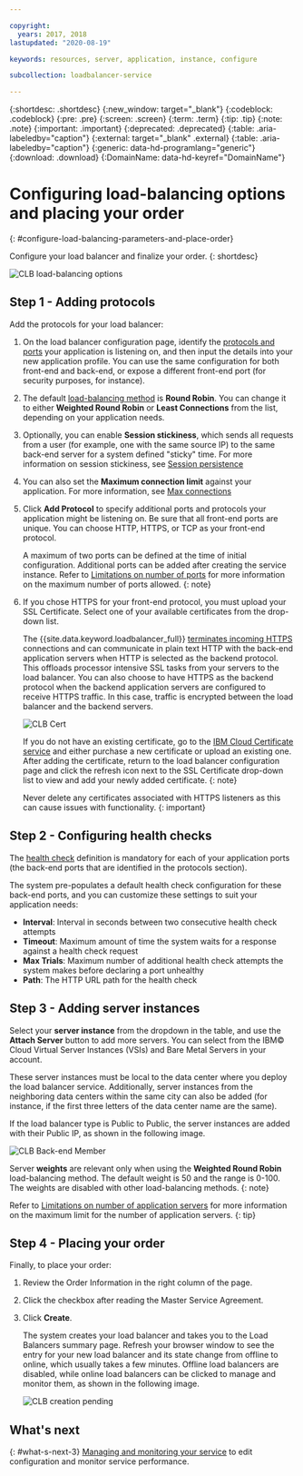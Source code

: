 ```yaml
---

copyright:
  years: 2017, 2018
lastupdated: "2020-08-19"

keywords: resources, server, application, instance, configure

subcollection: loadbalancer-service

---
```


{:shortdesc: .shortdesc}
{:new_window: target="_blank"}
{:codeblock: .codeblock}
{:pre: .pre}
{:screen: .screen}
{:term: .term}
{:tip: .tip}
{:note: .note}
{:important: .important}
{:deprecated: .deprecated}
{:table: .aria-labeledby="caption"}
{:external: target="_blank" .external}
{:table: .aria-labeledby="caption"}
{:generic: data-hd-programlang="generic"}
{:download: .download}
{:DomainName: data-hd-keyref="DomainName"}

# Configuring load-balancing options and placing your order
{: #configure-load-balancing-parameters-and-place-order}

Configure your load balancer and finalize your order.
{: shortdesc}

![CLB load-balancing options](images/CLB_LoadBalancing_Parameters_PUP.png "CLB Load-Balancing Options")

## Step 1 - Adding protocols

Add the protocols for your load balancer:

1. On the load balancer configuration page, identify the [protocols and ports](/docs/loadbalancer-service?topic=loadbalancer-service-ibm-cloud-load-balancer-basics#front-end-and-back-end-application-ports-protocols) your application is listening on, and then input the details into your new application profile. You can use the same configuration for both front-end and back-end, or expose a different front-end port (for security purposes, for instance).

2. The default [load-balancing method](/docs/loadbalancer-service?topic=loadbalancer-service-load-balancing-methods) is **Round Robin**. You can change it to either **Weighted Round Robin** or **Least Connections** from the list, depending on your application needs.

3. Optionally, you can enable **Session stickiness**, which sends all requests from a user (for example, one with the same source IP) to the same back-end server for a system defined "sticky" time. For more information on session stickiness, see [Session persistence](/docs/loadbalancer-service?topic=loadbalancer-service-advanced-traffic-management-with-ibm-cloud-load-balancer#session-persist)

4. You can also set the **Maximum connection limit** against your application. For more information, see [Max connections](/docs/loadbalancer-service?topic=loadbalancer-service-advanced-traffic-management-with-ibm-cloud-load-balancer#max-connections)

5. Click **Add Protocol** to specify additional ports and protocols your application might be listening on. Be sure that all front-end ports are unique. You can choose HTTP, HTTPS, or TCP as your front-end protocol.

	A maximum of two ports can be defined at the time of initial configuration. Additional ports can be added after creating the service instance. Refer to [Limitations on number of ports](/docs/loadbalancer-service?topic=loadbalancer-service-faqs-for-ibm-cloud-load-balancer#max) for more information on the maximum number of ports allowed.
	{: note}

6. If you chose HTTPS for your front-end protocol, you must upload your SSL Certificate. Select one of your available certificates from the drop-down list.

	The {{site.data.keyword.loadbalancer_full}} [terminates incoming HTTPS](/docs/loadbalancer-service?topic=loadbalancer-service-ssl-offload-with-ibm-cloud-load-balancer) connections and can communicate in plain text HTTP with the back-end application servers when HTTP is selected as the backend protocol. This offloads processor intensive SSL tasks from your servers to the load balancer. You can also choose to have HTTPS as the backend protocol when the backend application servers are configured to receive HTTPS traffic. In this case, traffic is encrypted between the load balancer and the backend servers.

	![CLB Cert](images/CLB_HTTPS_Cert_PUP.png "CLB Cert")

	If you do not have an existing certificate, go to the [IBM Cloud Certificate service](https://cloud.ibm.com/classic/security/sslcerts) and either purchase a new certificate or upload an existing one. After adding the certificate, return to the load balancer configuration page and click the refresh icon next to the SSL Certificate drop-down list to view and add your newly added certificate.
	{: note}

	Never delete any certificates associated with HTTPS listeners as this can cause issues with functionality.
	{: important}

## Step 2 - Configuring health checks

The [health check](/docs/loadbalancer-service?topic=loadbalancer-service-performing-health-checks-with-ibm-cloud-load-balancer) definition is mandatory for each of your application ports (the back-end ports that are identified in the protocols section).

The system pre-populates a default health check configuration for these back-end ports, and you can customize these settings to suit your application needs:

* **Interval**: Interval in seconds between two consecutive health check attempts
* **Timeout**: Maximum amount of time the system waits for a response against a health check request
* **Max Trials**: Maximum number of additional health check attempts the system makes before declaring a port unhealthy
* **Path**: The HTTP URL path for the health check

## Step 3 - Adding server instances

Select your **server instance** from the dropdown in the table, and use the **Attach Server** button to add more servers. You can select from the IBM© Cloud Virtual Server Instances (VSIs) and Bare Metal Servers in your account.

These server instances must be local to the data center where you deploy the load balancer service. Additionally, server instances from the neighboring data centers within the same city can also be added (for instance, if the first three letters of the data center name are the same).

If the load balancer type is Public to Public, the server instances are added with their Public IP, as shown in the following image.

![CLB Back-end Member](images/CLB_p2p_backend_member_PUP.png "CLB Back-end Member")

Server **weights** are relevant only when using the **Weighted Round Robin** load-balancing method. The default weight is 50 and the range is 0-100. The weights are disabled with other load-balancing methods.
{: note}

Refer to [Limitations on number of application servers](/docs/loadbalancer-service?topic=loadbalancer-service-faqs-for-ibm-cloud-load-balancer#what-s-the-maximum-number-of-compute-instances-i-can-associate-with-my-load-balancer-) for more information on the maximum limit for the number of application servers.
{: tip}

## Step 4 - Placing your order

Finally, to place your order:

1. Review the Order Information in the right column of the page.

2. Click the checkbox after reading the Master Service Agreement.

3. Click **Create**.

	The system creates your load balancer and takes you to the Load Balancers summary page. Refresh your browser window to see the entry for your new load balancer and its state change from offline to online, which usually takes a few minutes. Offline load balancers are disabled, while online load balancers can be clicked to manage and monitor them, as shown in the following image.

	![CLB creation pending](images/CLB_create_pending_PUP.png "CLB creation pending")

## What's next
{: #what-s-next-3}
[Managing and monitoring your service](/docs/loadbalancer-service?topic=loadbalancer-service-monitoring-and-managing-your-service) to edit configuration and monitor service performance.

